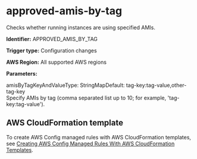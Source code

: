 # approved\-amis\-by\-tag<a name="approved-amis-by-tag"></a>

Checks whether running instances are using specified AMIs\. 

**Identifier:** APPROVED\_AMIS\_BY\_TAG

**Trigger type:** Configuration changes

**AWS Region:** All supported AWS regions

**Parameters:**

amisByTagKeyAndValueType: StringMapDefault: tag\-key:tag\-value,other\-tag\-key  
Specify AMIs by tag \(comma separated list up to 10; for example, 'tag\-key:tag\-value'\)\.

## AWS CloudFormation template<a name="w24aac11c29c17b7c25c15"></a>

To create AWS Config managed rules with AWS CloudFormation templates, see [Creating AWS Config Managed Rules With AWS CloudFormation Templates](aws-config-managed-rules-cloudformation-templates.md)\.